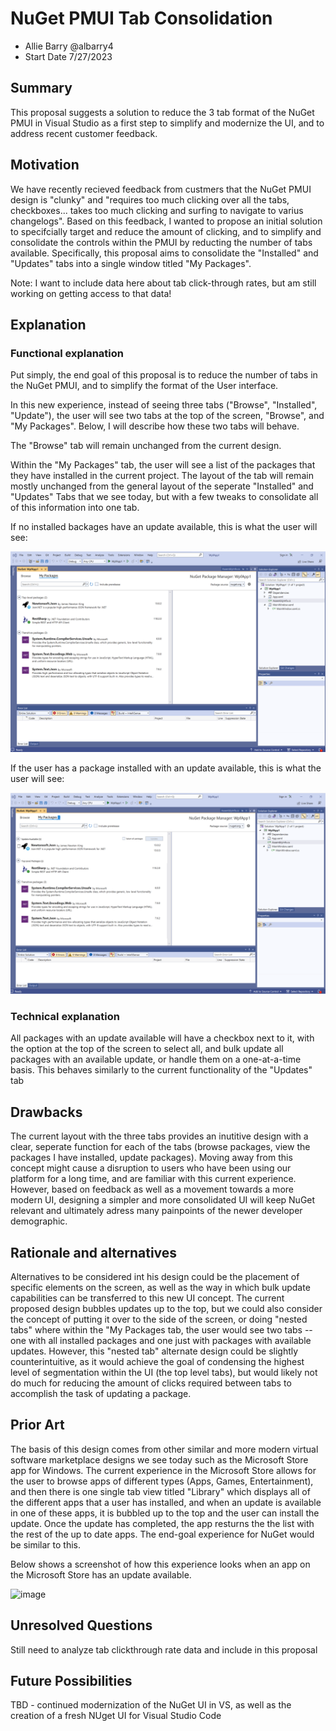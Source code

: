 # NuGet PMUI Tab Consolidation

- Allie Barry @albarry4
- Start Date 7/27/2023

## Summary

This proposal suggests a solution to reduce the 3 tab format of the NuGet PMUI in Visual Studio as a first step to simplify and modernize the UI, and to address recent customer feedback.  

## Motivation 

We have recently recieved feedback from custmers that the NuGet PMUI design is "clunky" and "requires too much clicking over all the tabs, checkboxes... takes too much clicking and surfing to navigate to varius changelogs". Based on this feedback, I wanted to propose an initial solution to specifcially target and reduce the amount of clicking, and to simplify and consolidate the controls within the PMUI by reducting the number of tabs available. Specifically, this proposal aims to consolidate the "Installed" and "Updates" tabs into a single window titled "My Packages".

Note: I want to include data here about tab click-through rates, but am still working on getting access to that data!

## Explanation

### Functional explanation

Put simply, the end goal of this proposal is to reduce the number of tabs in the NuGet PMUI, and to simplify the format of the User interface. 

In this new experience, instead of seeing three tabs ("Browse", "Installed", "Update"), the user will see two tabs at the top of the screen, "Browse", and "My Packages". Below, I will describe how these two tabs will behave. 

The "Browse" tab will remain unchanged from the current design. 

Within the "My Packages" tab, the user will see a list of the packages that they have installed in the current project. The layout of the tab will remain mostly unchanged from the general layout of the seperate "Installed" and "Updates" Tabs that we see today, but with a few tweaks to consolidate all of this information into one tab. 

If no installed backages have an update available, this is what the user will see:

![](../../meta/resources/noupdates.png)

If the user has a package installed with an update available, this is what the user will see: 

![](../../meta/resources/updateavailable.png)


### Technical explanation

All packages with an update available will have a checkbox next to it, with the option at the top of the screen to select all, and bulk update all packages with an available update, or handle them on a one-at-a-time basis. This behaves similarly to the current functionality of the "Updates" tab

## Drawbacks

The current layout with the three tabs provides an inutitive design with a clear, seperate function for each of the tabs (browse packages, view the packages I have installed, update packages). Moving away from this concept might cause a disruption to users who have been using our platform for a long time, and are familiar with this current experience. However, based on feedback as well as a movement towards a more modern UI, designing a simpler and more consolidated UI will keep NuGet relevant and ultimately adress many painpoints of the newer developer demographic.

## Rationale and alternatives

Alternatives to be considered int his design could be the placement of specific elements on the screen, as well as the way in which bulk update capabilities can be transferred to this new UI concept. The current proposed design bubbles updates up to the top, but we could also consider the concept of putting it over to the side of the screen, or doing "nested tabs" where within the "My Packages tab, the user would see two tabs -- one with all installed packages and one just with packages with available updates. However, this "nested tab" alternate design could be slightly counterintuitive, as it would achieve the goal of condensing the highest level of segmentation within the UI (the top level tabs), but would likely not do much for reducing the amount of clicks required between tabs to accomplish the task of updating a package. 


## Prior Art

The basis of this design comes from other similar and more modern virtual software marketplace designs we see today such as the Microsoft Store app for Windows. The current experience in the Microsoft Store allows for the user to browse apps of different types (Apps, Games, Entertainment), and then there is one single tab view titled "Library" which displays all of the different apps that a user has installed, and when an update is available in one of these apps, it is bubbled up to the top and the user can install the update. Once the update has completed, the app resturns the the list with the rest of the up to date apps. The end-goal experience for NuGet would be similar to this. 

Below shows a screenshot of how this experience looks when an app on the Microsoft Store has an update available.

![image](https://github.com/albarry4/Home/assets/89422562/f7c5502c-fc7c-4f3f-baa7-88349cb5d884)


## Unresolved Questions

Still need to analyze tab clickthrough rate data and include in this proposal 

## Future Possibilities

TBD - continued modernization of the NuGet UI in VS, as well as the creation of a fresh NUget UI for Visual Studio Code 
